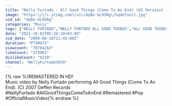 ```yaml
---
title: "Nelly Furtado - All Good Things (Come To An End) (US Version) (Official Music Video)"
image: "https:\/\/i.ytimg.com\/vi\/4pBo-GL9SRg\/hqdefault.jpg"
vid_id: "4pBo-GL9SRg"
categories: "Music"
tags: ["NELLY FURTADO","NELLY FURTADO ALL GOOD THINGS","ALL GOOD THINGS"]
date: "2021-10-01T05:28:10+03:00"
vid_date: "2009-06-16T21:45:00Z"
duration: "PT3M47S"
viewcount: "70704262"
likeCount: "374962"
dislikeCount: "9218"
channel: "NellyFurtadoVEVO"
---
```

{% raw %}REMASTERED IN HD!<br />Music video by Nelly Furtado performing All Good Things (Come To An End). (C) 2007 Geffen Records<br />#NellyFurtado #AllGoodThingsComeToAnEnd #Remastered #Pop #OfficialMusicVideo{% endraw %}
